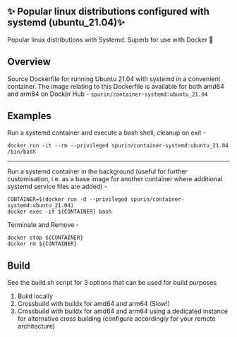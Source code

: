 ## ✨ Popular linux distributions configured with systemd  (ubuntu_21.04)✨

Popular linux distributions with Systemd.  Superb for use with Docker 🐋

## Overview

Source Dockerfile for running Ubuntu 21.04 with systemd in a convenient container.  The image relating to this Dockerfile is available for both amd64 and arm64 on Docker Hub - ```spurin/container-systemd:ubuntu_21.04```

## Examples

Run a systemd container and execute a bash shell, cleanup on exit -

```
docker run -it --rm --privileged spurin/container-systemd:ubuntu_21.04 /bin/bash
```

---

Run a systemd container in the background (useful for further customisation, i.e. as a base image
for another container where additional systemd service files are added) -

```
CONTAINER=$(docker run -d --privileged spurin/container-systemd:ubuntu_21.04)
docker exec -it ${CONTAINER} bash
```

Terminate and Remove -

```
docker stop ${CONTAINER}
docker rm ${CONTAINER}
```

## Build

See the build.sh script for 3 options that can be used for build purposes

1. Build locally
2. Crossbuild with buildx for amd64 and arm64 (Slow!)
3. Crossbuild with buildx for amd64 and arm64 using a dedicated instance for alternative cross building (configure accordingly for your remote architecture)
